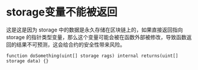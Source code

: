 # storage变量不能被返回
这是这是因为 storage 中的数据是永久存储在区块链上的，如果直接返回指向 storage 的指针类型变量，那么这个变量可能会被在函数外部被修改，导致函数返回的结果不可预测，这会给合约的安全性带来风险。
```solidity
function doSomething(uint[] storage rags) internal returns(uint[] storage data) {}
```
